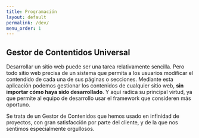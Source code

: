 ```yaml
---
title: Programación
layout: default
permalink: /dev/
menu_order: 1
---
```


## Gestor de Contentidos Universal

Desarrollar un sitio web puede ser una tarea relativamente sencilla. Pero todo sitio web precisa de un sistema que permita a los usuarios modificar el contendido de cada una de sus páginas o secciones. Mediante esta aplicación podemos gestionar los contenidos de cualquier sitio web, **sin importar cómo haya sido desarrollado**. Y aquí radica su principal virtud, ya que permite al equipo de desarrollo usar el framework que consideren más oportuno.

Se trata de un Gestor de Contenidos que hemos usado en infinidad de proyectos, con gran satisfacción por parte del cliente, y de la que nos sentimos especialmente orgullosos.
